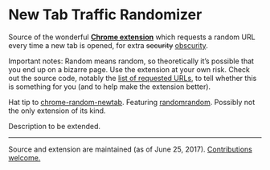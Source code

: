 # New Tab Traffic Randomizer

Source of the wonderful [**Chrome extension**][1] which requests a random URL every time a new tab is opened, for extra <del>security</del> <ins>obscurity</ins>.

Important notes: Random means random, so theoretically it’s possible that you end up on a bizarre page. Use the extension at your own risk. Check out the source code, notably the [list of requested URLs][2], to tell whether this is something for you (and to help make the extension better).

Hat tip to [chrome-random-newtab][3]. Featuring [randomrandom][4]. Possibly not the only extension of its kind.

Description to be extended.

----

Source and extension are maintained (as of June 25, 2017). [Contributions welcome.][5]

[1]: https://chrome.google.com/webstore/detail/new-tab-traffic-randomize/onjkjeianfmpinhbdaibbbhejnffcika
[2]: https://github.com/j9t/new-tab-traffic-randomizer/blob/master/nttr.js#L14
[3]: https://github.com/jimschubert/chrome-random-newtab
[4]: https://github.com/yozlet/randomrandom
[5]: https://github.com/j9t/new-tab-traffic-randomizer/issues/new